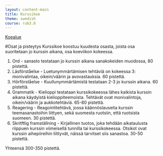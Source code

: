 ```yaml
---
layout: content-main
title: Kurssikoe
theme: swedish
course: rub3.8
---
```


[Koealue](/media/rub3.8/koealue.pdf)

#Osat ja pisteytys
Kurssikoe koostuu kuudesta osasta, joista osa suoritetaan jo kurssin aikana,
osa koeviikon kokeessa.

1. Ord - sanasto testataan jo kurssin aikana sanakokeiden muodossa, 80 pistettä.
2. Läsförståelse - Luetunymmärtämisen tehtäviä on kokeessa 3: monivalintaa,
oikein/väärin ja avovastauksia. 60 pistettä.
3. Hörförståelse - Kuullunymmärtämistä testataan 2-3 jo kurssin aikana. 60 pistettä.
4. Grammatik - Kielioppi testataan kurssikokeessa lähes kaikista kurssin aikana
käydyistä kielioppiteemoista. Tehtävät ovat monivalintoja, oikein/väärin ja
aukkotehtäviä. 65-80 pistettä.
5. Reagering - Reagointitehtävä, jossa käännöslauseita kurssin teemasanastoihin
liittyen, sekä suomesta ruotsiin, että ruotsista suomeen. 30 pistettä.
6. Skritftlig framställning - Kirjallinen tuotos, joka tehdään aikataulusta
riippuen kurssin viimeisellä tunnilla tai kurssikokeessa. Otsikot ovat kurssin
aihepiireihin liittyvät, näissä tarvitset siis sanastoa. 30-50 pistettä.

Yhteensä 300-350 pistettä.

